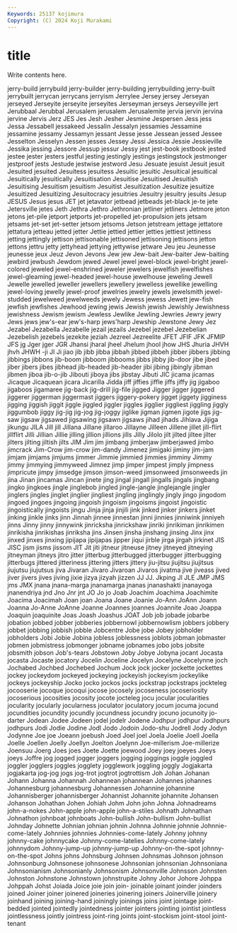 ```yaml
---
Keywords: 25137 kojimura
Copyright: (C) 2024 Koji Murakami
---
```


# title

Write contents here.



 jerry-build jerrybuild jerry-builder jerry-building
jerrybuilding jerry-built jerrybuilt jerrycan jerrycans jerryism Jerrylee Jersey jersey Jerseyan
jerseyed Jerseyite jerseyite jerseyites Jerseyman jerseys Jerseyville jert Jerubbaal Jerubbal
Jerusalem jerusalem Jerusalemite jervia jervin jervina jervine Jervis Jerz JES
Jes Jesh Jesher Jesmine Jespersen Jess jess Jessa Jessabell jessakeed
Jessalin Jessalyn jessamies Jessamine jessamine jessamy Jessamyn jessant Jesse jesse
Jessean jessed Jessee Jesselton Jesselyn Jessen jesses Jessey Jessi Jessica
Jessie Jessieville Jessika jessing Jessore Jessup jessur Jessy jest jest-book
jestbook jested jestee jester jesters jestful jesting jestingly jestings jestingstock
jestmonger jestproof jests Jestude jestwise jestword Jesu Jesuate jesuist Jesuit
jesuit Jesuited jesuited Jesuitess jesuitess Jesuitic jesuitic Jesuitical jesuitical Jesuitically
jesuitically Jesuitisation Jesuitise Jesuitised Jesuitish Jesuitising Jesuitism jesuitism Jesuitist Jesuitization
Jesuitize jesuitize Jesuitized Jesuitizing Jesuitocracy jesuitries Jesuitry jesuitry jesuits Jesup
JESUS Jesus jesus JET jet jetavator jetbead jetbeads jet-black je-te
jete Jetersville jetes Jeth Jethra Jethro Jethronian jetliner jetliners Jetmore
jeton jetons jet-pile jetport jetports jet-propelled jet-propulsion jets jetsam jetsams
jet-set jet-setter jetsom jetsoms Jetson jetstream jettage jettatore jettatura jetteau
jetted jetter Jettie jettied jettier jetties jettiest jettiness jetting jettingly
jettison jettisonable jettisoned jettisoning jettisons jetton jettons jettru jetty jettyhead
jettying jettywise jetware Jeu jeu Jeunesse jeunesse jeux Jeuz Jevon
Jevons Jew jew Jew-bait Jew-baiter Jew-baiting jewbird jewbush Jewdom jewed
Jewel jewel jewel-block jewel-bright jewel-colored jeweled jewel-enshrined jeweler jewelers jewelfish
jewelfishes jewel-gleaming jewel-headed jewel-house jewelhouse jeweling Jewell Jewelle jewelled jeweller
jewellers jewellery jewelless jewellike jewelling jewel-loving jewelly jewel-proof jewelries jewelry
jewels jewelsmith jewel-studded jewelweed jewelweeds jewely Jewess jewess Jewett jew-fish
jewfish jewfishes Jewhood jewing jewis Jewish jewish Jewishly Jewishness jewishness
Jewism jewism Jewless Jewlike Jewling Jewries Jewry jewry Jews jews
jew's-ear jew's-harp jews'harp Jewship Jewstone Jewy Jez Jezabel Jezabella Jezabelle
jezail jezails Jezebel jezebel Jezebelian Jezebelish jezebels jezekite jeziah Jezreel
Jezreelite JFET JFIF JFK JFMIP JFS jg Jger jger JGR
Jhansi jharal jheel Jhelum jhool jhow JHS Jhuria JHVH jhvh
JHWH -ji JI Ji jiao jib jibb jibba jibbah jibbed
jibbeh jibber jibbers jibbing jibbings jibbons jib-boom jibboom jibbooms jibbs
jibby jib-door jibe jibed jiber jibers jibes jibhead jib-headed jib-header
jibi jibing jibingly jibman jibmen jiboa jib-o-jib Jibouti jiboya jibs
jibstay Jibuti JIC jicama jicamas Jicaque Jicaquean jicara Jicarilla Jidda
jiff jiffies jiffle jiffs jiffy jig jigaboo jigaboos jigamaree jig-back
jig-drill jig-file jigged Jigger jigger jiggered jiggerer jiggerman jiggermast jiggers
jiggery-pokery jigget jiggety jigginess jigging jiggish jiggit jiggle jiggled jiggler
jiggles jigglier jiggliest jiggling jiggly jiggumbob jiggy jig-jig jig-jog jig-joggy
jiglike jigman jigmen jigote jigs jig-saw jigsaw jigsawed jigsawing jigsawn
jigsaws jihad jihads Jihlava Jijiga jikungu JILA Jill jill Jillana
Jillane jillaroo Jillayne Jilleen Jillene jillet jill-flirt jillflirt Jilli Jillian
Jillie jilling jillion jillions jills Jilly Jilolo jilt jilted jiltee
jilter jilters jilting jiltish jilts JIM Jim jim jimbang jimberjaw
jimberjawed jimbo jimcrack Jim-Crow jim-crow jim-dandy Jimenez jimigaki jiminy jim-jam
jimjam jimjams jimjums jimmer Jimmie jimmied jimmies jimminy Jimmy jimmy
jimmying jimmyweed Jimnez jimp jimper jimpest jimply jimpness jimpricute jimpy
jimsedge jimson jimson-weed jimsonweed jimsonweeds jin jina Jinan jincamas Jincan
jinete jing jingal jingall jingalls jingals jingbang jingko jingkoes jingle
jinglebob jingled jingle-jangle jinglejangle jingler jinglers jingles jinglet jinglier jingliest
jingling jinglingly jingly jingo jingodom jingoed jingoes jingoing jingoish jingoism
jingoisms jingoist jingoistic jingoistically jingoists jingu Jinja jinja jinjili jink
jinked jinker jinkers jinket jinking jinkle jinks jinn Jinnah jinnee
jinnestan jinni jinnies jinniwink jinniyeh jinns Jinny jinny jinnywink jinricksha
jinrickshaw jinriki jinrikiman jinrikimen jinrikisha jinrikishas jinriksha jins Jinsen jinsha
jinshang jinsing Jinx jinx jinxed jinxes jinxing jipijapa jipijapas jipper
jiqui jirble jirga jirgah jirkinet JIS JISC jism jisms jissom
JIT Jit jiti jitneur jitneuse jitney jitneyed jitneying jitneyman jitneys
jitro jitter jitterbug jitterbugged jitterbugger jitterbugging jitterbugs jittered jitteriness jittering
jitters jittery jiu-jitsu jiujitsu jiujitsus jiujutsu jiujutsus jiva Jivaran Jivaro
Jivaroan Jivaros jivatma jive jiveass jived jiver jivers jives jiving
jixie jizya jizyah jizzen JJ JJ. Jkping Jl JLE JMP
JMS jms JMX jnana jnana-marga jnanamarga jnanas jnanashakti jnanayoga jnanendriya
jnd Jno Jnr jnt JO Jo jo Joab Joachim Joachima
Joachimite Joacima Joacimah Joan joan Joana Joane Joanie Jo-Ann JoAnn
Joann Joanna Jo-Anne JoAnne Joanne Joannes joannes Joannite Joao Joappa
Joaquin joaquinite Joas Joash Joashus JOAT Job job jobade jobarbe
jobation jobbed jobber jobberies jobbernowl jobbernowlism jobbers jobbery jobbet jobbing
jobbish jobble Jobcentre Jobe jobe Jobey jobholder jobholders Jobi Jobie
Jobina jobless joblessness joblots jobman jobmaster jobmen jobmistress jobmonger jobname
jobnames jobo jobs jobsite jobsmith jobson Job's-tears Jobstown Joby Jobye
Jobyna jocant Jocasta jocasta Jocaste jocatory Jocelin Joceline Jocelyn Jocelyne
Jocelynne joch Jochabed Jochbed Jochebed Jochum Jock jock jocker jockette
jockettes jockey jockeydom jockeyed jockeying jockeyish jockeyism jockeylike jockeys jockeyship
Jocko jocko jockos jocks jockstrap jockstraps jockteleg jocooserie jocoque jocoqui
jocose jocosely jocoseness jocoseriosity jocoserious jocosities jocosity jocote jocteleg jocu
jocular jocularities jocularity jocularly jocularness joculator joculatory jocum jocuma jocund
jocundities jocundity jocundly jocundness jocundry jocuno jocunoity jo-darter Jodean Jodee
Jodeen jodel jodelr Jodene Jodhpur jodhpur Jodhpurs jodhpurs Jodi Jodie
Jodine Jodl Jodo Jodoin Jodo-shu Jodrell Jody Jodyn Jodynne Joe
joe Joeann joebush Joed Joel joel Joela Joelie Joell Joella
Joelle Joellen Joelly Joellyn Joelton Joelynn Joe-millerism Joe-millerize Joensuu Joerg
Joes joes Joete Joette joewood Joey joey joeyes Joeys joeys
Joffre jog jogged jogger joggers jogging joggings joggle joggled joggler
jogglers joggles jogglety jogglework joggling joggly Jogjakarta jogjakarta jog-jog jogs
jog-trot jogtrot jogtrottism Joh Johan Johanan Johann Johanna Johannah Johannean
johannean Johannes johannes Johannesburg johannesburg Johannessen Johannine johannine Johannisberger johannisberger
Johannist Johannite johannite Johansen Johanson Johathan Johen Johiah Johm John
john Johna Johnadreams john-a-nokes John-apple john-apple john-a-stiles Johnath Johnathan Johnathon
johnboat johnboats John-bullish John-bullism John-bullist Johnday Johnette Johnian johnian johnin
Johnna Johnnie johnnie Johnnie-come-lately Johnnies johnnies Johnnies-come-lately Johnny johnny johnny-cake
johnnycake Johnny-come-latelies Johnny-come-lately johnnydom Johnny-jump-up johnny-jump-up Johnny-on-the-spot johnny-on-the-spot Johns johns
Johnsburg Johnsen Johnsmas Johnson johnson Johnsonburg Johnsonese johnsonese Johnsonian johnsonian
Johnsoniana Johnsonianism Johnsonianly Johnsonism Johnsonville Johnsson Johnsten Johnston Johnstone Johnstown
johnstrupite Johny Johor Johore Johppa Johppah Johst Joiada Joice joie
join join- joinable joinant joinder joinders joined Joiner joiner joinered
joineries joinering joiners Joinerville joinery joinhand joining joining-hand joiningly joinings
joins joint jointage joint-bedded jointed jointedly jointedness jointer jointers jointing
jointist jointless jointlessness jointly jointress joint-ring joints joint-stockism joint-stool joint-tenant
